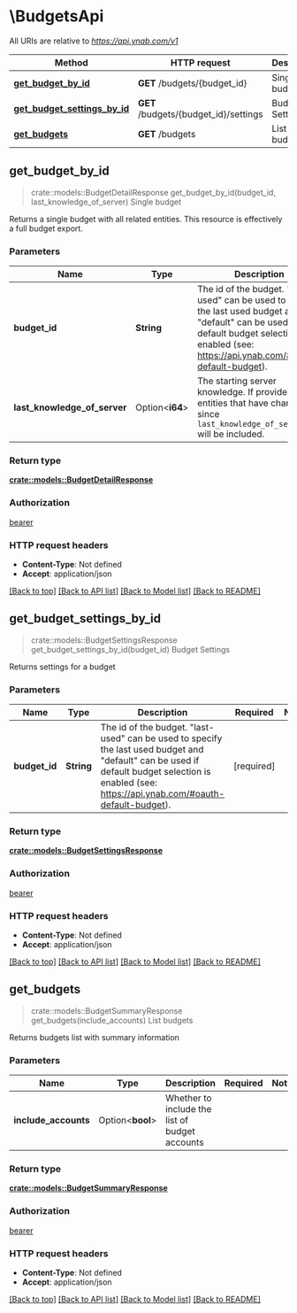 # \BudgetsApi

All URIs are relative to *https://api.ynab.com/v1*

Method | HTTP request | Description
------------- | ------------- | -------------
[**get_budget_by_id**](BudgetsApi.md#get_budget_by_id) | **GET** /budgets/{budget_id} | Single budget
[**get_budget_settings_by_id**](BudgetsApi.md#get_budget_settings_by_id) | **GET** /budgets/{budget_id}/settings | Budget Settings
[**get_budgets**](BudgetsApi.md#get_budgets) | **GET** /budgets | List budgets



## get_budget_by_id

> crate::models::BudgetDetailResponse get_budget_by_id(budget_id, last_knowledge_of_server)
Single budget

Returns a single budget with all related entities.  This resource is effectively a full budget export.

### Parameters


Name | Type | Description  | Required | Notes
------------- | ------------- | ------------- | ------------- | -------------
**budget_id** | **String** | The id of the budget. \"last-used\" can be used to specify the last used budget and \"default\" can be used if default budget selection is enabled (see: https://api.ynab.com/#oauth-default-budget). | [required] |
**last_knowledge_of_server** | Option<**i64**> | The starting server knowledge.  If provided, only entities that have changed since `last_knowledge_of_server` will be included. |  |

### Return type

[**crate::models::BudgetDetailResponse**](BudgetDetailResponse.md)

### Authorization

[bearer](../README.md#bearer)

### HTTP request headers

- **Content-Type**: Not defined
- **Accept**: application/json

[[Back to top]](#) [[Back to API list]](../README.md#documentation-for-api-endpoints) [[Back to Model list]](../README.md#documentation-for-models) [[Back to README]](../README.md)


## get_budget_settings_by_id

> crate::models::BudgetSettingsResponse get_budget_settings_by_id(budget_id)
Budget Settings

Returns settings for a budget

### Parameters


Name | Type | Description  | Required | Notes
------------- | ------------- | ------------- | ------------- | -------------
**budget_id** | **String** | The id of the budget. \"last-used\" can be used to specify the last used budget and \"default\" can be used if default budget selection is enabled (see: https://api.ynab.com/#oauth-default-budget). | [required] |

### Return type

[**crate::models::BudgetSettingsResponse**](BudgetSettingsResponse.md)

### Authorization

[bearer](../README.md#bearer)

### HTTP request headers

- **Content-Type**: Not defined
- **Accept**: application/json

[[Back to top]](#) [[Back to API list]](../README.md#documentation-for-api-endpoints) [[Back to Model list]](../README.md#documentation-for-models) [[Back to README]](../README.md)


## get_budgets

> crate::models::BudgetSummaryResponse get_budgets(include_accounts)
List budgets

Returns budgets list with summary information

### Parameters


Name | Type | Description  | Required | Notes
------------- | ------------- | ------------- | ------------- | -------------
**include_accounts** | Option<**bool**> | Whether to include the list of budget accounts |  |

### Return type

[**crate::models::BudgetSummaryResponse**](BudgetSummaryResponse.md)

### Authorization

[bearer](../README.md#bearer)

### HTTP request headers

- **Content-Type**: Not defined
- **Accept**: application/json

[[Back to top]](#) [[Back to API list]](../README.md#documentation-for-api-endpoints) [[Back to Model list]](../README.md#documentation-for-models) [[Back to README]](../README.md)

